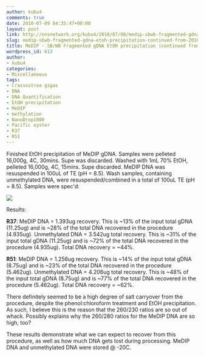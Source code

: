 ```yaml
---
author: kubu4
comments: true
date: 2010-07-09 04:35:47+00:00
layout: post
link: http://onsnetwork.org/kubu4/2010/07/08/medip-sbwb-fragmented-gdna-etoh-precipitation-continued-from-20100702/
slug: medip-sbwb-fragmented-gdna-etoh-precipitation-continued-from-20100702
title: MeDIP - SB/WB Fragmented gDNA EtOH precipitation (continued from 20100702)
wordpress_id: 613
author:
- kubu4
categories:
- Miscellaneous
tags:
- Crassostrea gigas
- DNA
- DNA Quantification
- EtOH precipitation
- MeDIP
- methylation
- NanoDrop1000
- Pacific oyster
- R37
- R51
---
```


Finished EtOH precipitation of MeDIP gDNA. Samples were pelleted 16,000g, 4C, 30mins. Supe was discarded. Washed with 1mL 70% EtOH, pelleted 16,000g, 4C, 15mins. Supe discarded. MeDIP DNA was resuspended in 100uL of TE (pH = 8.5). Wash samples, containing unmethylated DNA, were resuspended/combined in a total of 100uL TE (pH = 8.5). Samples were spec'd:

![](http://eagle.fish.washington.edu/Arabidopsis/20100708%20MeDIP%20DNA%20ODs.JPG)

Results:

**R37**: MeDIP DNA = 1.393ug recovery. This is ~13% of the input total gDNA (11.25ug) and is ~28% of the total DNA recovered in the procedure (4.935ug). Unmethylated DNA = 3.542ug total recovery. This is ~31% of the input total gDNA (11.25ug) and is ~72% of the total DNA recovered in the procedure (4.935ug). Total DNA recovery = ~44%.

**R51**: MeDIP DNA = 1.256ug recovery. This is ~14% of the input total gDNA (8.75ug) and is ~23% of the total DNA recovered in the procedure (5.462ug). Unmethylated DNA = 4.206ug total recovery. This is ~48% of the input total gDNA (8.75ug) and is ~77% of the total DNA recovered in the procedure (5.462ug). Total DNA recovery = ~62%.

There definitely seemed to be a high degree of salt carryover from the procedure, despite the phenol:chloroform treatment and EtOH precipitation. As such, I believe this is the reason that the 260/230 ratios are so out of whack. Possibly explains why the 260/280 ratios for the MeDIP DNA are so high, too?

These results demonstrate what we can expect to recover from this procedure, as well as how much DNA gets lost during processing. MeDIP DNA and unmethylated DNA were stored @ -20C.
